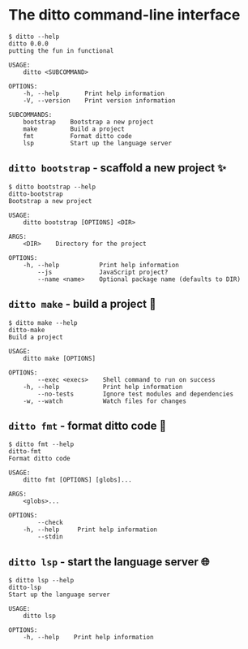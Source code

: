# The ditto command-line interface

<!-- prettier-ignore-start -->
```console
$ ditto --help
ditto 0.0.0
putting the fun in functional

USAGE:
    ditto <SUBCOMMAND>

OPTIONS:
    -h, --help       Print help information
    -V, --version    Print version information

SUBCOMMANDS:
    bootstrap    Bootstrap a new project
    make         Build a project
    fmt          Format ditto code
    lsp          Start up the language server

```
<!-- prettier-ignore-end -->

## `ditto bootstrap` - scaffold a new project ✨

<!-- prettier-ignore-start -->
```console
$ ditto bootstrap --help
ditto-bootstrap 
Bootstrap a new project

USAGE:
    ditto bootstrap [OPTIONS] <DIR>

ARGS:
    <DIR>    Directory for the project

OPTIONS:
    -h, --help           Print help information
        --js             JavaScript project?
        --name <name>    Optional package name (defaults to DIR)

```
<!-- prettier-ignore-end -->

## `ditto make` - build a project 👷

<!-- prettier-ignore-start -->
```console
$ ditto make --help
ditto-make 
Build a project

USAGE:
    ditto make [OPTIONS]

OPTIONS:
        --exec <execs>    Shell command to run on success
    -h, --help            Print help information
        --no-tests        Ignore test modules and dependencies
    -w, --watch           Watch files for changes

```
<!-- prettier-ignore-end -->

## `ditto fmt` - format ditto code 💅

<!-- prettier-ignore-start -->
```console
$ ditto fmt --help
ditto-fmt 
Format ditto code

USAGE:
    ditto fmt [OPTIONS] [globs]...

ARGS:
    <globs>...    

OPTIONS:
        --check    
    -h, --help     Print help information
        --stdin    

```
<!-- prettier-ignore-end -->

## `ditto lsp` - start the language server 🌐

<!-- prettier-ignore-start -->
```console
$ ditto lsp --help
ditto-lsp 
Start up the language server

USAGE:
    ditto lsp

OPTIONS:
    -h, --help    Print help information

```
<!-- prettier-ignore-end -->
